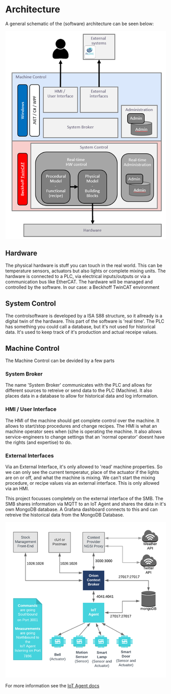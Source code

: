 # Architecture

A general schematic of the (software) architecture can be seen below:

![Architecture](images/TC_HMI_Fiware_Architecture.png)

## Hardware

The physical hardware is stuff you can touch in the real world. This can be temperature sensors, actuators but also lights or complete mixing units. The hardware is connected to a PLC, via electrical inputs/outputs or via a communication bus like EtherCAT. The hardware will be managed and controlled by the software. In our case: a Beckhoff TwinCAT environment

## System Control

The controlsoftware is developed by a ISA S88 structure, so it allready is a digital twin of the hardware. This part of the software is 'real time'. The PLC has something you could call a database, but it's not used for historical data. It's used to keep track of it's production and actual receipe values.

## Machine Control

The Machine Control can be devided by a few parts

### System Broker

The name 'System Broker' communicates with the PLC and allows for different sources to retreive or send data to the PLC (Machine). It also places data in a database to allow for historical data and log information.

### HMI / User Interface

The HMI of the machine should get complete control over the machine. It allows to start/stop procedures and change recipes. The HMI is what an machine operator sees when (s)he is operating the machine. It also allows service-engineers to change settings that an 'normal operator' doesnt have the rights (and expertise) to do.

### External Interfaces

Via an External Interface, it's only allowed to 'read' machine properties. So we can only see the current temperatur, place of the actuator if the lights are on or off, and what the machine is mixing. We can't start the mixing procedure, or recipe values via an external interface. This is only allowed via an HMI.

This project focusses completely on the external interface of the SMB. The SMB shares information via MQTT to an IoT Agent and shares the data in it's own MongoDB database. A Grafana dashboard connects to this and can retreive the historical data from the MongoDB Database.

![iot Agent](images/iot_agent_context_broker.png)

For more information see the [IoT Agent docs]

[IoT Agent docs]: https://iotagent-node-lib.readthedocs.io/ "IoT Agent docs"